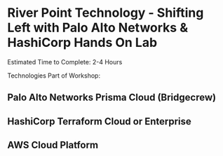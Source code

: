# River Point Technology - Shifting Left with Palo Alto Networks & HashiCorp Hands On Lab

Estimated Time to Complete:
2-4 Hours

Technologies Part of Workshop:
## Palo Alto Networks Prisma Cloud (Bridgecrew)
## HashiCorp Terraform Cloud or Enterprise
## AWS Cloud Platform
